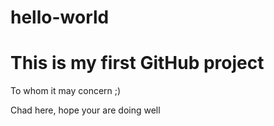 # hello-world 
# This is my first GitHub project

To whom it may concern ;)

Chad here, hope your are doing well
